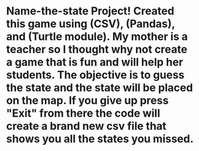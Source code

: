 # Name-the-state Project! Created this game using (CSV), (Pandas), and (Turtle module). My mother is a teacher so I thought why not create a game that is fun and will help her students. The objective is to guess the state and the state will be placed on the map. If you give up press "Exit" from there the code will create a brand new csv file that shows you all the states you missed.
